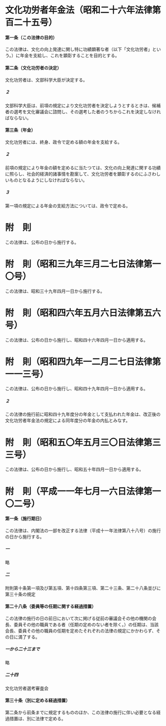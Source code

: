# 文化功労者年金法（昭和二十六年法律第百二十五号）
#### 第一条（この法律の目的）
この法律は、文化の向上発達に関し特に功績顕著な者（以下「文化功労者」という。）に年金を支給し、これを顕彰することを目的とする。
#### 第二条（文化功労者の決定）
文化功労者は、文部科学大臣が決定する。
##### ２
文部科学大臣は、前項の規定により文化功労者を決定しようとするときは、候補者の選考を文化審議会に諮問し、その選考した者のうちからこれを決定しなければならない。
#### 第三条（年金）
文化功労者には、終身、政令で定める額の年金を支給する。
##### ２
前項の規定により年金の額を定めるに当たつては、文化の向上発達に関する功績に照らし、社会的経済的諸事情を勘案して、文化功労者を顕彰するのにふさわしいものとなるようにしなければならない。
##### ３
第一項の規定による年金の支給方法については、政令で定める。
# 附　則
この法律は、公布の日から施行する。
# 附　則（昭和三九年三月二七日法律第一〇号）
この法律は、昭和三十九年四月一日から施行する。
# 附　則（昭和四六年五月六日法律第五六号）
この法律は、公布の日から施行し、昭和四十六年四月一日から適用する。
# 附　則（昭和四九年一二月二七日法律第一一三号）
この法律は、公布の日から施行し、昭和四十九年四月一日から適用する。
##### ２
この法律の施行前に昭和四十九年度分の年金として支払われた年金は、改正後の文化功労者年金法の規定による同年度分の年金の内払とみなす。
# 附　則（昭和五〇年五月三〇日法律第三三号）
この法律は、公布の日から施行し、昭和五十年四月一日から適用する。
# 附　則（平成一一年七月一六日法律第一〇二号）
#### 第一条（施行期日）
この法律は、内閣法の一部を改正する法律（平成十一年法律第八十八号）の施行の日から施行する。
##### 一
略
##### 二
附則第十条第一項及び第五項、第十四条第三項、第二十三条、第二十八条並びに第三十条の規定
#### 第二十八条（委員等の任期に関する経過措置）
この法律の施行の日の前日において次に掲げる従前の審議会その他の機関の会長、委員その他の職員である者（任期の定めのない者を除く。）の任期は、当該会長、委員その他の職員の任期を定めたそれぞれの法律の規定にかかわらず、その日に満了する。
##### 一から二十三まで
略
##### 二十四
文化功労者選考審査会
#### 第三十条（別に定める経過措置）
第二条から前条までに規定するもののほか、この法律の施行に伴い必要となる経過措置は、別に法律で定める。
